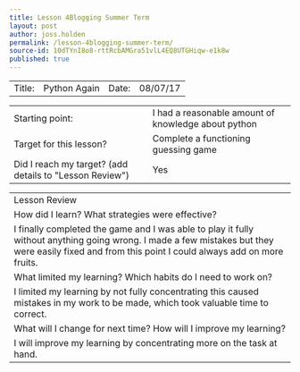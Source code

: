 ```yaml
---
title: Lesson 4Blogging Summer Term
layout: post
author: joss.holden
permalink: /lesson-4blogging-summer-term/
source-id: 10dTYnI8o8-rttRcbAMGra51vlL4EQ8UTGHiqw-e1k8w
published: true
---
```

<table>
  <tr>
    <td>Title:  </td>
    <td>Python Again</td>
    <td> Date:  </td>
    <td>08/07/17</td>
  </tr>
</table>


<table>
  <tr>
    <td>Starting point:</td>
    <td>I had a reasonable amount of knowledge about python</td>
  </tr>
  <tr>
    <td>Target for this lesson?</td>
    <td>Complete a functioning guessing game</td>
  </tr>
  <tr>
    <td>Did I reach my target? 
(add details to "Lesson Review")</td>
    <td>Yes</td>
  </tr>
</table>


<table>
  <tr>
    <td>Lesson Review</td>
  </tr>
  <tr>
    <td>How did I learn? What strategies were effective? </td>
  </tr>
  <tr>
    <td>I finally completed the game and I was able to play it fully without anything going wrong. I made a few mistakes but they were easily fixed and from this point I could always add on more fruits.</td>
  </tr>
  <tr>
    <td>What limited my learning? Which habits do I need to work on? </td>
  </tr>
  <tr>
    <td>I limited my learning by not fully concentrating this caused mistakes in my work to be made, which took valuable time to correct.</td>
  </tr>
  <tr>
    <td>What will I change for next time? How will I improve my learning?</td>
  </tr>
  <tr>
    <td>I will improve my learning by concentrating more on the task at hand.</td>
  </tr>
</table>


